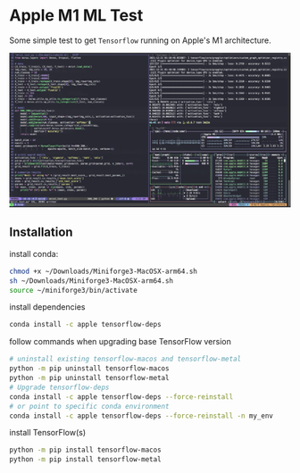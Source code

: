 # Apple M1 ML Test

Some simple test to get `Tensorflow` running on Apple's M1 architecture.

![Result](Screen%20Shot%202021-12-21%20at%201.12.31%20AM.png)

## Installation

install conda:

```sh
chmod +x ~/Downloads/Miniforge3-MacOSX-arm64.sh
sh ~/Downloads/Miniforge3-MacOSX-arm64.sh
source ~/miniforge3/bin/activate
```

install dependencies

```sh
conda install -c apple tensorflow-deps
```

follow commands when upgrading base TensorFlow version

```sh
# uninstall existing tensorflow-macos and tensorflow-metal
python -m pip uninstall tensorflow-macos
python -m pip uninstall tensorflow-metal
# Upgrade tensorflow-deps
conda install -c apple tensorflow-deps --force-reinstall
# or point to specific conda environment
conda install -c apple tensorflow-deps --force-reinstall -n my_env
```

install TensorFlow(s)

```sh
python -m pip install tensorflow-macos
python -m pip install tensorflow-metal
```